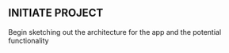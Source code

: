 ## INITIATE PROJECT ##

Begin sketching out the architecture for the app and the potential functionality
